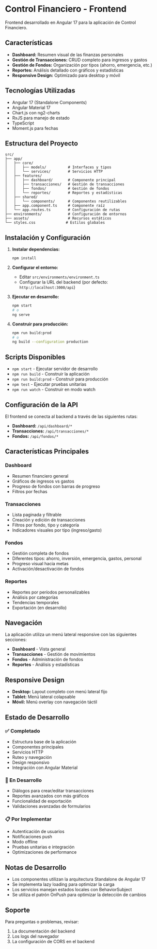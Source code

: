 # Control Financiero - Frontend

Frontend desarrollado en Angular 17 para la aplicación de Control Financiero.

## Características

- **Dashboard:** Resumen visual de las finanzas personales
- **Gestión de Transacciones:** CRUD completo para ingresos y gastos
- **Gestión de Fondos:** Organización por tipos (ahorro, emergencia, etc.)
- **Reportes:** Análisis detallado con gráficos y estadísticas
- **Responsive Design:** Optimizado para desktop y móvil

## Tecnologías Utilizadas

- Angular 17 (Standalone Components)
- Angular Material 17
- Chart.js con ng2-charts
- RxJS para manejo de estado
- TypeScript
- Moment.js para fechas

## Estructura del Proyecto

```
src/
├── app/
│   ├── core/
│   │   ├── models/          # Interfaces y tipos
│   │   └── services/        # Servicios HTTP
│   ├── features/
│   │   ├── dashboard/       # Componente principal
│   │   ├── transacciones/   # Gestión de transacciones
│   │   ├── fondos/          # Gestión de fondos
│   │   └── reportes/        # Reportes y estadísticas
│   ├── shared/
│   │   └── components/      # Componentes reutilizables
│   ├── app.component.ts     # Componente raíz
│   └── app.routes.ts        # Configuración de rutas
├── environments/            # Configuración de entornos
├── assets/                  # Recursos estáticos
└── styles.css              # Estilos globales
```

## Instalación y Configuración

1. **Instalar dependencias:**
   ```bash
   npm install
   ```

2. **Configurar el entorno:**
   - Editar `src/environments/environment.ts`
   - Configurar la URL del backend (por defecto: `http://localhost:3000/api`)

3. **Ejecutar en desarrollo:**
   ```bash
   npm start
   # o
   ng serve
   ```

4. **Construir para producción:**
   ```bash
   npm run build:prod
   # o
   ng build --configuration production
   ```

## Scripts Disponibles

- `npm start` - Ejecutar servidor de desarrollo
- `npm run build` - Construir la aplicación
- `npm run build:prod` - Construir para producción
- `npm test` - Ejecutar pruebas unitarias
- `npm run watch` - Construir en modo watch

## Configuración de la API

El frontend se conecta al backend a través de las siguientes rutas:

- **Dashboard:** `/api/dashboard/*`
- **Transacciones:** `/api/transacciones/*`
- **Fondos:** `/api/fondos/*`

## Características Principales

### Dashboard
- Resumen financiero general
- Gráficos de ingresos vs gastos
- Progreso de fondos con barras de progreso
- Filtros por fechas

### Transacciones
- Lista paginada y filtrable
- Creación y edición de transacciones
- Filtros por fondo, tipo y categoría
- Indicadores visuales por tipo (ingreso/gasto)

### Fondos
- Gestión completa de fondos
- Diferentes tipos: ahorro, inversión, emergencia, gastos, personal
- Progreso visual hacia metas
- Activación/desactivación de fondos

### Reportes
- Reportes por períodos personalizables
- Análisis por categorías
- Tendencias temporales
- Exportación (en desarrollo)

## Navegación

La aplicación utiliza un menú lateral responsive con las siguientes secciones:

- **Dashboard** - Vista general
- **Transacciones** - Gestión de movimientos
- **Fondos** - Administración de fondos
- **Reportes** - Análisis y estadísticas

## Responsive Design

- **Desktop:** Layout completo con menú lateral fijo
- **Tablet:** Menú lateral colapsable
- **Móvil:** Menú overlay con navegación táctil

## Estado de Desarrollo

### ✅ Completado
- Estructura base de la aplicación
- Componentes principales
- Servicios HTTP
- Ruteo y navegación
- Design responsivo
- Integración con Angular Material

### 🚧 En Desarrollo
- Diálogos para crear/editar transacciones
- Reportes avanzados con más gráficos
- Funcionalidad de exportación
- Validaciones avanzadas de formularios

### 📋 Por Implementar
- Autenticación de usuarios
- Notificaciones push
- Modo offline
- Pruebas unitarias e integración
- Optimizaciones de performance

## Notas de Desarrollo

- Los componentes utilizan la arquitectura Standalone de Angular 17
- Se implementa lazy loading para optimizar la carga
- Los servicios manejan estados locales con BehaviorSubject
- Se utiliza el patrón OnPush para optimizar la detección de cambios

## Soporte

Para preguntas o problemas, revisar:
1. La documentación del backend
2. Los logs del navegador
3. La configuración de CORS en el backend
